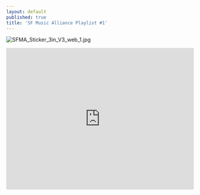 ```yaml
---
layout: default
published: true
title: 'SF Music Alliance Playlist #1'
---
```



![SFMA_Sticker_3in_V3_web_1.jpg]({{site.baseurl}}/media/SFMA_Sticker_3in_V3_web_1.jpg)

<iframe src="https://embed.spotify.com/?uri=spotify%3Auser%3Ajoebarham%3Aplaylist%3A7cHZQcUgRPEAP4j2oVww8e" width="100%" height="380" 
frameborder="0" allowtransparency="true"></iframe>